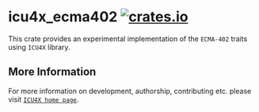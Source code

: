 # icu4x_ecma402 [![crates.io](https://img.shields.io/crates/v/icu4x_ecma402)](https://crates.io/crates/icu4x_ecma402)

<!-- cargo-rdme start -->

This crate provides an experimental implementation of the `ECMA-402` traits using `ICU4X` library.

<!-- cargo-rdme end -->

## More Information

For more information on development, authorship, contributing etc. please visit [`ICU4X home page`](https://github.com/unicode-org/icu4x).
